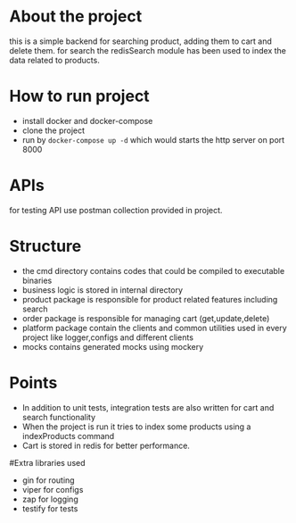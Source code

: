 # About the project
this is a simple backend for searching product, adding them to cart and delete them.
for search the redisSearch module has been used to index the data related to products.

# How to run project
- install docker and docker-compose 
- clone the project
- run by `docker-compose up -d` which would starts the http server on port 8000

# APIs
for testing API use postman collection provided in project.

# Structure
- the cmd directory contains codes that could be compiled to executable binaries 
- business logic is stored in internal directory
- product package is responsible for product related features including search
- order package is responsible for managing cart (get,update,delete)
- platform package contain the clients and common utilities used in every project like logger,configs and different clients
- mocks contains generated mocks using mockery 

# Points
- In addition to unit tests, integration tests are also written for cart and search functionality
- When the project is run it tries to index some products using a indexProducts command
- Cart is stored in redis for better performance.

#Extra libraries used
- gin for routing
- viper for configs
- zap for logging
- testify for tests

